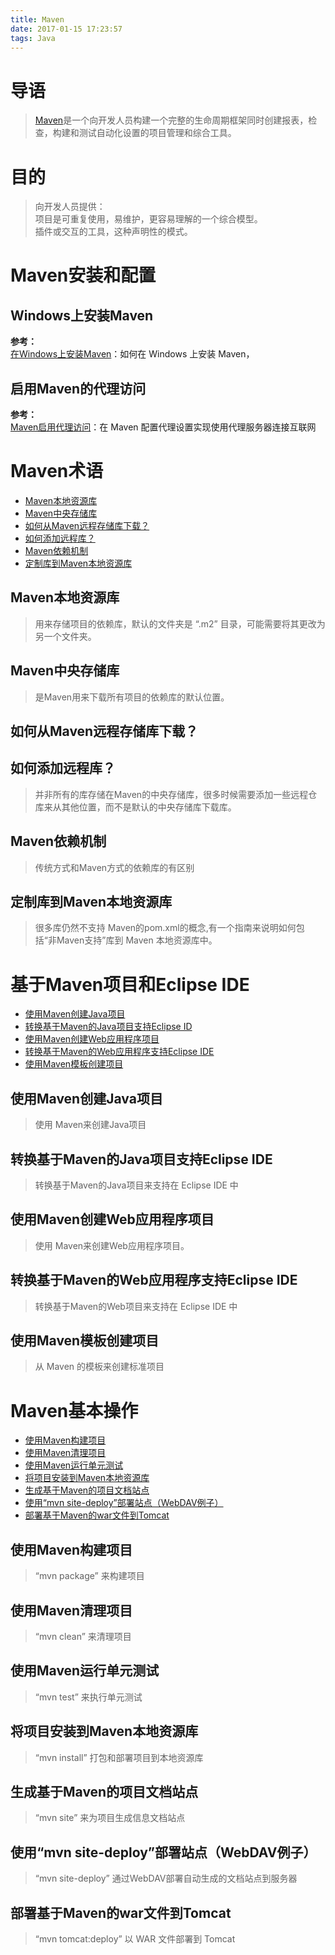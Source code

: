 ```yaml
---
title: Maven
date: 2017-01-15 17:23:57
tags: Java
---
```



# 导语
> [Maven](http://baike.baidu.com/link?url=sSKvPv_McvkW5-iuiDXJkSKldmX-v614dcOJ_3qykvzFKxW_OyAWP1pXuvEBLOEUOkY2h939UWQ1e-b1w8sgkq)是一个向开发人员构建一个完整的生命周期框架同时创建报表，检查，构建和测试自动化设置的项目管理和综合工具。

# 目的
>向开发人员提供：  
>项目是可重复使用，易维护，更容易理解的一个综合模型。  
>插件或交互的工具，这种声明性的模式。

# Maven安装和配置
## Windows上安装Maven
**参考：**  
[在Windows上安装Maven](http://www.yiibai.com/maven/maven_environment_setup.html)：如何在 Windows 上安装 Maven，


## 启用Maven的代理访问
**参考：**  
[Maven启用代理访问](http://www.yiibai.com/maven/enable-proxy-setting-in-maven.html)：在 Maven 配置代理设置实现使用代理服务器连接互联网

# Maven术语
* [Maven本地资源库](http://www.yiibai.com/maven/maven-local-repository.html)    
* [Maven中央存储库](http://www.yiibai.com/maven/maven-central-repository.html)
* [如何从Maven远程存储库下载？](http://www.yiibai.com/maven/how-do-download-from-remote-repository-maven.html) 
* [如何添加远程库？](http://www.yiibai.com/maven/add-remote-repository-in-maven-pom-xml.html) 
* [Maven依赖机制](http://www.yiibai.com/maven/maven-dependency-to-download-library.html) 
* [定制库到Maven本地资源库](http://www.yiibai.com/maven/include-library-manully-into-maven-local-repository.html)

## Maven本地资源库  
>用来存储项目的依赖库，默认的文件夹是 “.m2” 目录，可能需要将其更改为另一个文件夹。

## Maven中央存储库
>是Maven用来下载所有项目的依赖库的默认位置。

## 如何从Maven远程存储库下载？
  
## 如何添加远程库？
>并非所有的库存储在Maven的中央存储库，很多时候需要添加一些远程仓库来从其他位置，而不是默认的中央存储库下载库。 
 
## Maven依赖机制  
>传统方式和Maven方式的依赖库的有区别

## 定制库到Maven本地资源库
>很多库仍然不支持 Maven的pom.xml的概念,有一个指南来说明如何包括“非Maven支持”库到 Maven 本地资源库中。

# 基于Maven项目和Eclipse IDE
* [使用Maven创建Java项目](http://www.yiibai.com/maven/create-a-java-project-with-maven.html)
* [转换基于Maven的Java项目支持Eclipse ID](http://www.yiibai.com/maven/convert-maven-java-project-to-support-eclipse.html)
* [使用Maven创建Web应用程序项目](http://www.yiibai.com/maven/create-a-web-application-project-with-maven.html)
* [转换基于Maven的Web应用程序支持Eclipse IDE](http://www.yiibai.com/maven/use-maven-to-create-a-dynamic-web-project-in-eclipse.html)
* [使用Maven模板创建项目](http://www.yiibai.com/maven/create-a-project-with-maven-template.html)
 
## 使用Maven创建Java项目
>使用 Maven来创建Java项目

## 转换基于Maven的Java项目支持Eclipse IDE
>转换基于Maven的Java项目来支持在 Eclipse IDE 中

## 使用Maven创建Web应用程序项目
>使用 Maven来创建Web应用程序项目。

## 转换基于Maven的Web应用程序支持Eclipse IDE
>转换基于Maven的Web项目来支持在 Eclipse IDE 中

## 使用Maven模板创建项目
>从 Maven 的模板来创建标准项目


# Maven基本操作
* [使用Maven构建项目](http://www.yiibai.com/maven/build-project-with-maven.html)
* [使用Maven清理项目](http://www.yiibai.com/maven/clean-project-with-maven.html)
* [使用Maven运行单元测试](http://www.yiibai.com/maven/run-unit-test-with-maven.html)
* [将项目安装到Maven本地资源库](http://www.yiibai.com/maven/install-project-into-maven-local-repository.html)
* [生成基于Maven的项目文档站点](http://www.yiibai.com/maven/generate-a-site-for-your-maven-based-project.html)
* [使用“mvn site-deploy”部署站点（WebDAV例子）](http://www.yiibai.com/maven/deploy-site-with-mvn-site-deploy-webdav-example.html)
* [部署基于Maven的war文件到Tomcat](http://www.yiibai.com/maven/deploy-maven-based-war-file-to-tomcat.html)

## 使用Maven构建项目
>“mvn package” 来构建项目

## 使用Maven清理项目
>“mvn clean” 来清理项目

## 使用Maven运行单元测试
>“mvn test” 来执行单元测试

## 将项目安装到Maven本地资源库
>“mvn install” 打包和部署项目到本地资源库

## 生成基于Maven的项目文档站点
>“mvn site” 来为项目生成信息文档站点

## 使用“mvn site-deploy”部署站点（WebDAV例子）
>“mvn site-deploy” 通过WebDAV部署自动生成的文档站点到服务器

## 部署基于Maven的war文件到Tomcat
>“mvn tomcat:deploy” 以 WAR 文件部署到 Tomcat

